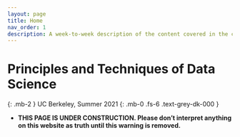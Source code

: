 ```yaml
---
layout: page
title: Home
nav_order: 1
description: A week-to-week description of the content covered in the course.
---
```


# Principles and Techniques of Data Science

{: .mb-2 }
UC Berkeley, Summer 2021
{: .mb-0 .fs-6 .text-grey-dk-000 }

<div>

<!-- {% assign instructors = site.staffers | where: 'role', 'Instructor' %}
<div class="role">
  {% for staffer in instructors %}
  {{ staffer }}
  {% endfor %} -->

</div>

<ul>
<li><b>THIS PAGE IS UNDER CONSTRUCTION. Please don’t interpret anything on this website as truth until this warning is removed. </b></li>
<!-- <li>Please read our <a href="http://www.ds100.org/su21faq">course FAQ</a> before contacting staff with questions that might be answered there.</li>
<li>The <a href="{{ site.baseurl }}/syllabus">Syllabus</a> contains a detailed explanation of how each course component will work this spring, given that the course is being taught entirely online.</li>
<li>The scheduling of all weekly events is in the <a href="{{ site.baseurl }}/calendar">Calendar</a>.</li>
<li>The Zoom links for all live events are in <a href="https://piazza.com/class/kk0b2ef3e7x5s3?cid=6">@6 on Piazza</a>.</li>
<li>Live events and lectures are highlighted in <strong><span style="color: green">green</span></strong> and asynchronous ones in <strong><span style="color: blue">blue</span></strong>.</li>
<li><strong>Note:</strong> The schedule of lectures and assignments is subject to change.</li> -->
</ul>

<br><br>

<!-- {% for module in site.modules %}
{{ module }}
{% endfor %} -->
